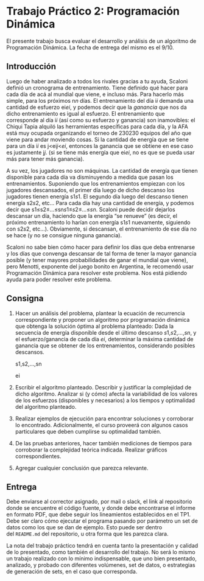 # **Trabajo Práctico 2: Programación Dinámica**

El presente trabajo busca evaluar el desarrollo y análisis de un algoritmo de Programación Dinámica. La fecha de entrega del mismo es el 9/10.

## **Introducción**

Luego de haber analizado a todos los rivales gracias a tu ayuda, Scaloni definió un cronograma de entrenamiento. Tiene definido qué hacer para cada día de acá al mundial que viene, e incluso más. Para hacerlo más simple, para los próximos n*n* días. El entrenamiento del día i*i* demanda una cantidad de esfuerzo ei*ei*, y podemos decir que la *ganancia* que nos da dicho entrenamiento es igual al esfuerzo. El entrenamiento que corresponde al día i*i* (así como su esfuerzo y ganancia) son inamovibles: el Chiqui Tapia alquiló las herramientas específicas para cada día, y la AFA está muy ocupada organizando el torneo de 230230 equipos del año que viene para andar moviendo cosas. Si la cantidad de energía que se tiene para un día i*i* es j<ei*j*<*ei*, entonces la ganancia que se obtiene en ese caso es justamente j*j*. (si se tiene más energía que ei*ei*, no es que se pueda usar más para tener más ganancia).

A su vez, los jugadores no son máquinas. La cantidad de energía que tienen disponible para cada día va disminuyendo a medida que pasan los entrenamientos. Suponiendo que los entrenamientos empiezan con los jugadores descansados, el primer día luego de dicho descanso los jugadores tienen energía s1*s*1. El segundo día luego del descanso tienen energía s2*s*2, etc… Para cada día hay una cantidad de energía, y podemos decir que s1≤s2≤...≤sn*s*1≤*s*2≤...≤*sn*. Scaloni puede decidir dejarlos descansar un día, haciendo que la energía “se renueve” (es decir, el próximo entrenamiento lo harían con energía s1*s*1 nuevamente, siguiendo con s2*s*2, etc…). Obviamente, si descansan, el entrenamiento de ese día no se hace (y no se consigue ninguna ganancia).

Scaloni no sabe bien cómo hacer para definir los días que deba entrenarse y los días que convenga descansar de tal forma de tener la mayor ganancia posible (y tener mayores probabilidades de ganar el mundial que viene), pero Menotti, exponente del juego bonito en Argentina, le recomendó usar Programación Dinámica para resolver este problema. Nos está pidiendo ayuda para poder resolver este problema.

## **Consigna**

1. Hacer un análisis del problema, plantear la ecuación de recurrencia correspondiente y proponer un algoritmo por programación dinámica que obtenga la solución óptima al problema planteado: Dada la secuencia de energía disponible desde el último descanso *s*1,*s*2,...,*sn*, y el esfuerzo/ganancia de cada día *ei*, determinar la máxima cantidad de ganancia que se obtener de los entrenamientos, considerando posibles descansos.
    
    s1,s2,...,sn
    
    ei
    
2. Escribir el algoritmo planteado. Describir y justificar la complejidad de dicho algoritmo. Analizar si (y cómo) afecta la variabilidad de los valores de los esfuerzos (disponibles y necesarios) a los tiempos y optimalidad del algoritmo planteado.
3. Realizar ejemplos de ejecución para encontrar soluciones y corroborar lo encontrado. Adicionalmente, el curso proveerá con algunos casos particulares que deben cumplirse su optimalidad también.
4. De las pruebas anteriores, hacer también mediciones de tiempos para corroborar la complejidad teórica indicada. Realizar gráficos correspondientes.
5. Agregar cualquier conclusión que parezca relevante.

## **Entrega**

Debe enviarse al corrector asignado, por mail o slack, el link al repositorio donde se encuentre el código fuente, y donde debe encontrarse el informe en formato PDF, que debe seguir los lineamientos establecidos en el TP1. Debe ser claro cómo ejecutar el programa pasando por parámetro un set de datos como los que se dan de ejemplo. Esto puede ser dentro del `README.md` del repositorio, u otra forma que les parezca clara.

La nota del trabajo práctico tendrá en cuenta tanto la presentación y calidad de lo presentado, como también el desarrollo del trabajo. No será lo mismo un trabajo realizado con lo mínimo indispensable, que uno bien presentado, analizado, y probado con diferentes volúmenes, set de datos, o estrategias de generación de sets, en el caso que corresponda.